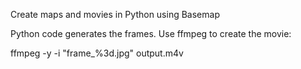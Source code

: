 Create maps and movies in Python using Basemap

Python code generates the frames. Use ffmpeg to create the movie:

ffmpeg -y -i "frame_%3d.jpg" output.m4v
